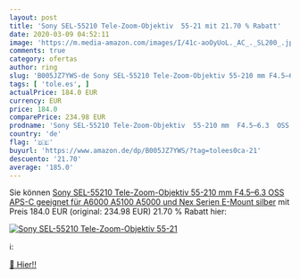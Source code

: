 ```yaml
---
layout: post
title: 'Sony SEL-55210 Tele-Zoom-Objektiv  55-21 mit 21.70 % Rabatt'
date: 2020-03-09 04:52:11
image: 'https://m.media-amazon.com/images/I/41c-aoOyUoL._AC_._SL200_.jpg'
comments: true
category: ofertas
author: ring
slug: 'B005JZ7YWS-de Sony SEL-55210 Tele-Zoom-Objektiv 55-210 mm F4.5–6.3 OSS...'
tags: [ 'tole.es', ]
actualPrice: 184.0 EUR
currency: EUR
price: 184.0
comparePrice: 234.98 EUR
prodname: 'Sony SEL-55210 Tele-Zoom-Objektiv  55-210 mm  F4.5–6.3  OSS  APS-C  geeignet für A6000  A5100  A5000 und Nex Serien  E-Mount  silber'
country: 'de'
flag: '🇩🇪'
buyurl: 'https://www.amazon.de/dp/B005JZ7YWS/?tag=tolees0ca-21'
descuento: '21.70'
average: '185.0'
---
```


Sie können [Sony SEL-55210 Tele-Zoom-Objektiv  55-210 mm  F4.5–6.3  OSS  APS-C  geeignet für A6000  A5100  A5000 und Nex Serien  E-Mount  silber](https://www.amazon.de/dp/B005JZ7YWS/?tag=tolees0ca-21) mit Preis 184.0 EUR (original: 234.98 EUR) 21.70 % Rabatt hier:

[![Sony SEL-55210 Tele-Zoom-Objektiv  55-21](https://m.media-amazon.com/images/I/41c-aoOyUoL._AC_._SL200_.jpg)](https://www.amazon.de/dp/B005JZ7YWS/?tag=tolees0ca-21)

ℹ️:


[🛒 Hier!!](https://www.amazon.de/dp/B005JZ7YWS/?tag=tolees0ca-21)
